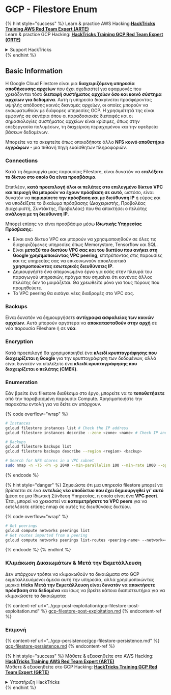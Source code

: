 # GCP - Filestore Enum

{% hint style="success" %}
Learn & practice AWS Hacking:<img src="../../../.gitbook/assets/image (1) (1) (1) (1).png" alt="" data-size="line">[**HackTricks Training AWS Red Team Expert (ARTE)**](https://training.hacktricks.xyz/courses/arte)<img src="../../../.gitbook/assets/image (1) (1) (1) (1).png" alt="" data-size="line">\
Learn & practice GCP Hacking: <img src="../../../.gitbook/assets/image (2) (1).png" alt="" data-size="line">[**HackTricks Training GCP Red Team Expert (GRTE)**<img src="../../../.gitbook/assets/image (2) (1).png" alt="" data-size="line">](https://training.hacktricks.xyz/courses/grte)

<details>

<summary>Support HackTricks</summary>

* Check the [**subscription plans**](https://github.com/sponsors/carlospolop)!
* **Join the** 💬 [**Discord group**](https://discord.gg/hRep4RUj7f) or the [**telegram group**](https://t.me/peass) or **follow** us on **Twitter** 🐦 [**@hacktricks\_live**](https://twitter.com/hacktricks_live)**.**
* **Share hacking tricks by submitting PRs to the** [**HackTricks**](https://github.com/carlospolop/hacktricks) and [**HackTricks Cloud**](https://github.com/carlospolop/hacktricks-cloud) github repos.

</details>
{% endhint %}

## Basic Information

Η Google Cloud Filestore είναι μια **διαχειριζόμενη υπηρεσία αποθήκευσης αρχείων** που έχει σχεδιαστεί για εφαρμογές που χρειάζονται τόσο **διεπαφή συστήματος αρχείων όσο και κοινό σύστημα αρχείων για δεδομένα**. Αυτή η υπηρεσία διακρίνεται προσφέροντας υψηλής απόδοσης κοινές διανομές αρχείων, οι οποίες μπορούν να ενσωματωθούν με διάφορες υπηρεσίες GCP. Η χρησιμότητά της είναι εμφανής σε σενάρια όπου οι παραδοσιακές διεπαφές και οι σημασιολογίες συστήματος αρχείων είναι κρίσιμες, όπως στην επεξεργασία πολυμέσων, τη διαχείριση περιεχομένου και την εφεδρεία βάσεων δεδομένων.

Μπορείτε να το σκεφτείτε όπως οποιοδήποτε άλλο **NFS** **κοινό αποθετήριο εγγράφων -** μια πιθανή πηγή ευαίσθητων πληροφοριών.

### Connections

Κατά τη δημιουργία μιας παρουσίας Filestore, είναι δυνατόν να **επιλέξετε το δίκτυο στο οποίο θα είναι προσβάσιμο**.

Επιπλέον, **κατά προεπιλογή όλοι οι πελάτες στο επιλεγμένο δίκτυο VPC και περιοχή θα μπορούν να έχουν πρόσβαση σε αυτό**, ωστόσο, είναι δυνατόν να **περιορίσετε την πρόσβαση και με διεύθυνση IP** ή εύρος και να υποδείξετε το δικαίωμα πρόσβασης (Διαχειριστής, Προβολέας Διαχειριστή, Συντάκτης, Προβολέας) που θα αποκτήσει ο πελάτης **ανάλογα με τη διεύθυνση IP.**

Μπορεί επίσης να είναι προσβάσιμο μέσω **Ιδιωτικής Υπηρεσίας Πρόσβασης:**

* Είναι ανά δίκτυο VPC και μπορούν να χρησιμοποιηθούν σε όλες τις διαχειριζόμενες υπηρεσίες όπως Memorystore, Tensorflow και SQL.
* Είναι **μεταξύ του δικτύου VPC σας και του δικτύου που ανήκει στη Google χρησιμοποιώντας VPC peering**, επιτρέποντας στις παρουσίες και τις υπηρεσίες σας να επικοινωνούν αποκλειστικά **χρησιμοποιώντας εσωτερικές διευθύνσεις IP**.
* Δημιουργήστε ένα απομονωμένο έργο για εσάς στην πλευρά του παραγωγού υπηρεσιών, πράγμα που σημαίνει ότι κανένας άλλος πελάτης δεν το μοιράζεται. Θα χρεωθείτε μόνο για τους πόρους που προμηθεύετε.
* Το VPC peering θα εισάγει νέες διαδρομές στο VPC σας.

### Backups

Είναι δυνατόν να δημιουργήσετε **αντίγραφα ασφαλείας των κοινών αρχείων**. Αυτά μπορούν αργότερα να **αποκατασταθούν στην αρχή** σε νέα παρουσία Fileshare ή σε **νέα**.

### Encryption

Κατά προεπιλογή θα χρησιμοποιηθεί ένα **κλειδί κρυπτογράφησης που διαχειρίζεται η Google** για την κρυπτογράφηση των δεδομένων, αλλά είναι δυνατόν να επιλέξετε ένα **κλειδί κρυπτογράφησης που διαχειρίζεται ο πελάτης (CMEK)**.

### Enumeration

Εάν βρείτε ένα filestore διαθέσιμο στο έργο, μπορείτε να το **τοποθετήσετε** από την παραβιασμένη παρουσία Compute. Χρησιμοποιήστε την παρακάτω εντολή για να δείτε αν υπάρχουν. 

{% code overflow="wrap" %}
```bash
# Instances
gcloud filestore instances list # Check the IP address
gcloud filestore instances describe --zone <zone> <name> # Check IP and access restrictions

# Backups
gcloud filestore backups list
gcloud filestore backups describe --region <region> <backup>

# Search for NFS shares in a VPC subnet
sudo nmap -n -T5 -Pn -p 2049 --min-parallelism 100 --min-rate 1000 --open 10.99.160.2/20
```
{% endcode %}

{% hint style="danger" %}
Σημειώστε ότι μια υπηρεσία filestore μπορεί να βρίσκεται σε ένα **εντελώς νέο υποδίκτυο που έχει δημιουργηθεί γι' αυτό** (μέσα σε μια Ιδιωτική Σύνδεση Υπηρεσίας, η οποία είναι ένα **VPC peer**).\
Έτσι, μπορεί να χρειαστεί να **καταμετρήσετε τα VPC peers** για να εκτελέσετε επίσης nmap σε αυτές τις διευθύνσεις δικτύου.

{% code overflow="wrap" %}
```bash
# Get peerings
gcloud compute networks peerings list
# Get routes imported from a peering
gcloud compute networks peerings list-routes <peering-name> --network=<network-name> --region=<region> --direction=INCOMING
```
{% endcode %}
{% endhint %}

### Κλιμάκωση Δικαιωμάτων & Μετά την Εκμετάλλευση

Δεν υπάρχουν τρόποι να κλιμακωθούν τα δικαιώματα στο GCP εκμεταλλευόμενοι άμεσα αυτή την υπηρεσία, αλλά χρησιμοποιώντας μερικά **tricks Μετά την Εκμετάλλευση είναι δυνατόν να αποκτήσετε πρόσβαση στα δεδομένα** και ίσως να βρείτε κάποια διαπιστευτήρια για να κλιμακώσετε τα δικαιώματα:

{% content-ref url="../gcp-post-exploitation/gcp-filestore-post-exploitation.md" %}
[gcp-filestore-post-exploitation.md](../gcp-post-exploitation/gcp-filestore-post-exploitation.md)
{% endcontent-ref %}

### Επιμονή

{% content-ref url="../gcp-persistence/gcp-filestore-persistence.md" %}
[gcp-filestore-persistence.md](../gcp-persistence/gcp-filestore-persistence.md)
{% endcontent-ref %}

{% hint style="success" %}
Μάθετε & εξασκηθείτε στο AWS Hacking:<img src="../../../.gitbook/assets/image (1) (1) (1) (1).png" alt="" data-size="line">[**HackTricks Training AWS Red Team Expert (ARTE)**](https://training.hacktricks.xyz/courses/arte)<img src="../../../.gitbook/assets/image (1) (1) (1) (1).png" alt="" data-size="line">\
Μάθετε & εξασκηθείτε στο GCP Hacking: <img src="../../../.gitbook/assets/image (2) (1).png" alt="" data-size="line">[**HackTricks Training GCP Red Team Expert (GRTE)**<img src="../../../.gitbook/assets/image (2) (1).png" alt="" data-size="line">](https://training.hacktricks.xyz/courses/grte)

<details>

<summary>Υποστήριξη HackTricks</summary>

* Ελέγξτε τα [**σχέδια συνδρομής**](https://github.com/sponsors/carlospolop)!
* **Εγγραφείτε στην** 💬 [**ομάδα Discord**](https://discord.gg/hRep4RUj7f) ή στην [**ομάδα telegram**](https://t.me/peass) ή **ακολουθήστε** μας στο **Twitter** 🐦 [**@hacktricks\_live**](https://twitter.com/hacktricks_live)**.**
* **Μοιραστείτε hacking tricks υποβάλλοντας PRs στα** [**HackTricks**](https://github.com/carlospolop/hacktricks) και [**HackTricks Cloud**](https://github.com/carlospolop/hacktricks-cloud) github repos.

</details>
{% endhint %}
